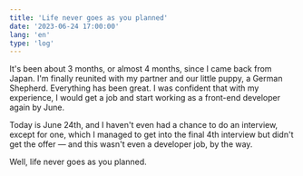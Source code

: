 ```yaml
---
title: 'Life never goes as you planned'
date: '2023-06-24 17:00:00'
lang: 'en'
type: 'log'
---
```


It's been about 3 months, or almost 4 months, since I came back from Japan.
I'm finally reunited with my partner and our little puppy, a German Shepherd. Everything has been great. I was confident that with my experience, I would get a job and start working as a front-end developer again by June.

Today is June 24th, and I haven't even had a chance to do an interview,
except for one, which I managed to get into the final 4th interview but didn't get the
offer — and this wasn't even a developer job, by the way.

Well, life never goes as you planned.
